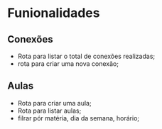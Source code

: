 # Funionalidades

## Conexões

- Rota para listar o total de conexões realizadas;
- rota para criar uma nova conexão;

## Aulas

- Rota para criar uma aula;
- Rota para listar aulas;
 - filrar pór matéria, dia da semana, horário;
